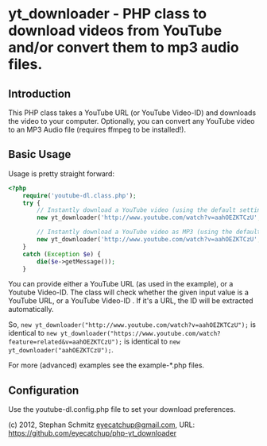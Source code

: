 # yt_downloader - PHP class to download videos from YouTube and/or convert them to mp3 audio files.

## Introduction

This PHP class takes a YouTube URL (or YouTube Video-ID) and downloads the video to your computer.
Optionally, you can convert any YouTube video to an MP3 Audio file (requires ffmpeg to be installed!).

## Basic Usage

Usage is pretty straight forward:

```php
<?php
    require('youtube-dl.class.php');
    try {
        // Instantly download a YouTube video (using the default settings).
        new yt_downloader('http://www.youtube.com/watch?v=aahOEZKTCzU', TRUE);

        // Instantly download a YouTube video as MP3 (using the default settings).
        new yt_downloader('http://www.youtube.com/watch?v=aahOEZKTCzU', TRUE, 'audio');
    }
    catch (Exception $e) {
        die($e->getMessage());
    }
```

You can provide either a YouTube URL (as used in the example), or a Youtube Video-ID. The class will check whether the given  input value is a YouTube URL, or a YouTube Video-ID . If it's a URL, the ID will be extracted automatically.

So, `new yt_downloader("http://www.youtube.com/watch?v=aahOEZKTCzU");` is identical to `new yt_downloader("https://www.youtube.com/watch?feature=related&v=aahOEZKTCzU");` is identical to `new yt_downloader("aahOEZKTCzU");`.

For more (advanced) examples see the example-*.php files.

## Configuration

Use the youtube-dl.config.php file to set your download preferences.

(c) 2012, Stephan Schmitz <eyecatchup@gmail.com>,
URL: https://github.com/eyecatchup/php-yt_downloader
